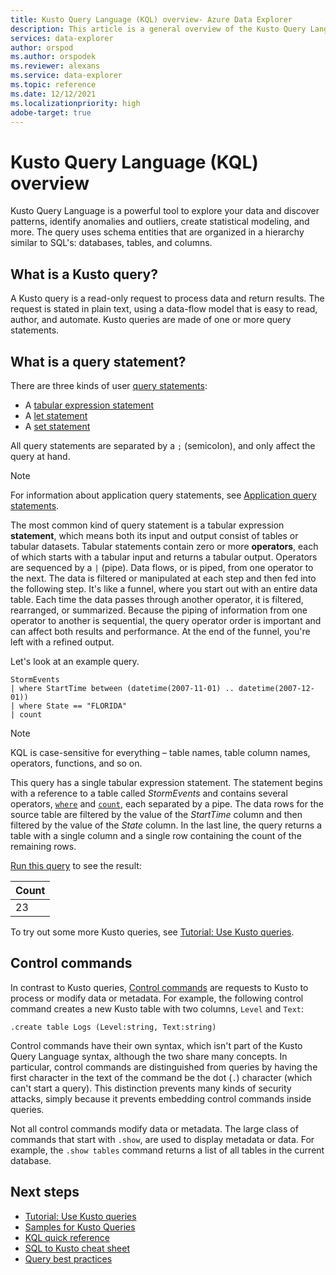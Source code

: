```yaml
---
title: Kusto Query Language (KQL) overview- Azure Data Explorer
description: This article is a general overview of the Kusto Query Language in Azure Data Explorer.
services: data-explorer
author: orspod
ms.author: orspodek
ms.reviewer: alexans
ms.service: data-explorer
ms.topic: reference
ms.date: 12/12/2021
ms.localizationpriority: high 
adobe-target: true
---
```

# Kusto Query Language (KQL) overview

Kusto Query Language is a powerful tool to explore your data and discover patterns, identify anomalies and outliers, create statistical modeling, and more. The query uses schema entities that are organized in a hierarchy similar to SQL's: databases, tables, and columns.

## What is a Kusto query?

A Kusto query is a read-only request to process data and return results. The request is stated in plain text, using a data-flow model that is easy to read, author, and automate. Kusto queries are made of one or more query statements.

## What is a query statement?

There are three kinds of user [query statements](statements.md):

* A [tabular expression statement](tabularexpressionstatements.md)
* A [let statement](letstatement.md) 
* A [set statement](setstatement.md)

All query statements are separated by a `;` (semicolon), and only affect the query at hand.

>[!NOTE]
> For information about application query statements, see [Application query statements](statements.md#application-query-statements).

The most common kind of query statement is a tabular expression **statement**, which means both its input and output consist of tables or tabular datasets. Tabular statements contain zero or more **operators**, each of which starts with a tabular input and returns a tabular output. Operators are sequenced by a `|` (pipe). Data flows, or is piped, from one operator to the next. The data is filtered or manipulated at each step and then fed into the following step. It's like a funnel, where you start out with an entire data table. Each time the data passes through another operator, it is filtered, rearranged, or summarized. Because the piping of information from one operator to another is sequential, the query operator order is important and can affect both results and performance. At the end of the funnel, you're left with a refined output.

Let's look at an example query.

```kusto
StormEvents 
| where StartTime between (datetime(2007-11-01) .. datetime(2007-12-01))
| where State == "FLORIDA"  
| count 
```

> [!NOTE]
> KQL is case-sensitive for everything – table names, table column names, operators, functions, and so on.

This query has a single tabular expression statement. The statement begins with a reference to a table called *StormEvents* and contains several operators, [`where`](whereoperator.md) and [`count`](countoperator.md), each separated by a pipe. The data rows for the source table are filtered by the value of the *StartTime* column and then filtered by the value of the *State* column. In the last line, the query returns a table with a single column and a single row containing the count of the remaining rows.

[Run this query](https://dataexplorer.azure.com/clusters/help/databases/Samples?query=H4sIAAAAAAAAAwsuyS/KdS1LzSspVuCqUSjPSC1KVQguSSwqCcnMTVVISi0pT03NU9BISSxJLQGKaBgZGJjrGhrqGhhqKujpKaCJG4HENZENKklVsLVVUHLz8Q/ydHFUUgDZkpxfmlcCAIItD6l6AAAA)
to see the result:

|Count|
|-----|
|   23|

To try out some more Kusto queries, see [Tutorial: Use Kusto queries](tutorial.md).

## Control commands

In contrast to Kusto queries, [Control commands](../management/index.md) are requests to Kusto to process or modify data or metadata. For example, the following control command creates a new Kusto table with two columns, `Level` and `Text`:

```kusto
.create table Logs (Level:string, Text:string)
```

Control commands have their own syntax, which isn't part of the Kusto Query Language syntax, although the two share many concepts. In particular, control commands are distinguished from queries by having the first character in the text of the command be the dot (`.`) character (which can't start a query).
This distinction prevents many kinds of security attacks, simply because it prevents embedding control commands inside queries.

Not all control commands modify data or metadata. The large class of commands that start with `.show`, are used to display metadata or data. For example, the `.show tables` command returns a list of all tables in the current database.

## Next steps

* [Tutorial: Use Kusto queries](tutorial.md)
* [Samples for Kusto Queries](samples.md)
* [KQL quick reference](kql-quick-reference.md)
* [SQL to Kusto cheat sheet](sqlcheatsheet.md)
* [Query best practices](best-practices.md)